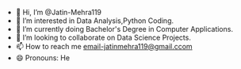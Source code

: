 - 👋 Hi, I’m @Jatin-Mehra119
- 👀 I’m interested in Data Analysis,Python Coding.
- 🌱 I’m currently doing Bachelor's Degree in Computer Applications.
- 💞️ I’m looking to collaborate on Data Science Projects.
- 📫 How to reach me email-jatinmehra119@gmail.ccom
- 😄 Pronouns: He

<!---
Jatin-Mehra119/Jatin-Mehra119 is a ✨ special ✨ repository because its `README.md` (this file) appears on your GitHub profile.
You can click the Preview link to take a look at your changes.
--->
